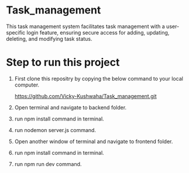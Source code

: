 # Task_management

This task management system facilitates task management with a user-specific login feature, ensuring secure access for adding, updating, deleting, and modifying task status.

# Step to run this project

1) First clone this repositry by copying the below command to your local computer.

   https://github.com/Vicky-Kushwaha/Task_management.git  

3) Open terminal  and navigate to backend folder.

4) run npm install command in terminal.

5) run nodemon server.js  command.

6) Open another window of terminal and navigate to frontend folder.

7) run npm install command in terminal.

8) run npm run dev command.
